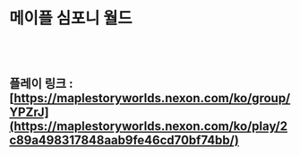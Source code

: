 # 메이플 심포니 월드
<br><br>

## 플레이 링크 : [https://maplestoryworlds.nexon.com/ko/group/YPZrJ](https://maplestoryworlds.nexon.com/ko/play/2c89a498317848aab9fe46cd70bf74bb/)


